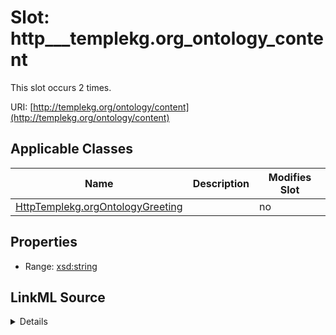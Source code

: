 

# Slot: http___templekg.org_ontology_content




This slot occurs 2 times.


URI: [http://templekg.org/ontology/content](http://templekg.org/ontology/content)



<!-- no inheritance hierarchy -->





## Applicable Classes

| Name | Description | Modifies Slot |
| --- | --- | --- |
| [HttpTemplekg.orgOntologyGreeting](../classes/HttpTemplekg.orgOntologyGreeting.md) |  |  no  |







## Properties

* Range: [xsd:string](http://www.w3.org/2001/XMLSchema#string)







## LinkML Source

<details>

```yaml
name: http___templekg.org_ontology_content
from_schema: okns:climatepub4-kg
rank: 1000
slot_uri: http://templekg.org/ontology/content
alias: http___templekg.org_ontology_content
domain_of:
- http___templekg.org_ontology_Greeting
range: string

```
</details>